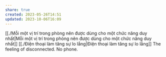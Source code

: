 ```yaml
---
share: true
created: 2023-05-26T14:51
updated: 2023-10-06T16:09
---
```

[[./Mỗi một vị trí trong phòng nên được dùng cho một chức năng duy nhất|Mỗi một vị trí trong phòng nên được dùng cho một chức năng duy nhất]] 
[[./Điện thoại làm tăng sự lo lắng|Điện thoại làm tăng sự lo lắng]]
The feeling of disconnected. No phone.
